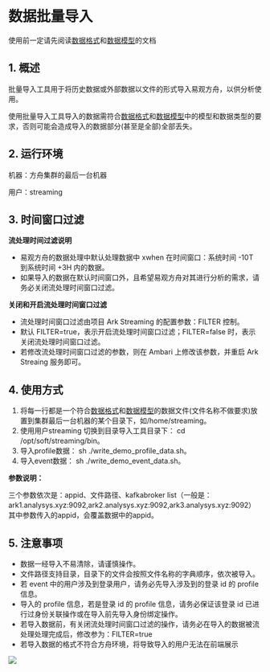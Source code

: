 # 数据批量导入

使用前一定请先阅读[数据格式](prepare/integration-data-type.md)和[数据模型](prepare/data-model.md)的文档

## 1. 概述

批量导入工具用于将历史数据或外部数据以文件的形式导入易观方舟，以供分析使用。

使用批量导入工具导入的数据需符合[数据格式](prepare/integration-data-type.md)和[数据模型](prepare/data-model.md)中的模型和数据类型的要求，否则可能会造成导入的数据部分\(甚至是全部\)全部丢失。

## 2. 运行环境

机器：方舟集群的最后一台机器

用户：streaming

## 3. 时间窗口过滤

**流处理时间过滤说明**

* 易观方舟的数据处理中默认处理数据中 xwhen 在时间窗口：系统时间 -10T 到系统时间 +3H 内的数据。
* 如果导入的数据在默认时间窗口外，且希望易观方舟对其进行分析的需求，请务必关闭流处理时间窗口过滤。

**关闭和开启流处理时间窗口过滤**

* 流处理时间窗口过滤由项目 Ark Streaming 的配置参数：FILTER 控制。
* 默认 FILTER=true，表示开启流处理时间窗口过滤；FILTER=false 时，表示关闭流处理时间窗口过滤。
* 若修改流处理时间窗口过滤的参数，则在 Ambari 上修改该参数，并重启 Ark Streaing 服务即可。

## 4. 使用方式

1. 将每一行都是一个符合[数据格式](prepare/integration-data-type.md)和[数据模型](prepare/data-model.md)的数据文件\(文件名称不做要求\)放置到集群最后一台机器的某个目录下，如/home/streaming。
2. 使用用户streaming 切换到目录导入工具目录下： cd /opt/soft/streaming/bin。
3. 导入profile数据： sh ./write\_demo\_profile\_data.sh。
4. 导入event数据： sh ./write\_demo\_event\_data.sh。

**参数说明：**

三个参数依次是：appid、文件路径、kafkabroker list（一般是：ark1.analysys.xyz:9092,ark2.analysys.xyz:9092,ark3.analysys.xyz:9092） 其中参数传入的appid，会覆盖数据中的appid。

## 5. 注意事项

* 数据一经导入不易清除，请谨慎操作。
* 文件路径支持目录，目录下的文件会按照文件名称的字典顺序，依次被导入。
* 若 event 中的用户涉及到登录用户，请务必先导入涉及到的登录 id 的 profile 信息。
* 导入的 profile 信息，若是登录 id 的 profile 信息，请务必保证该登录 id 已进行过身份关联操作或在导入前先导入身份绑定操作。
* 若导入数据前，有关闭流处理时间窗口过滤的操作，请务必在导入的数据被流处理处理完成后，修改参为：FILTER=true
* 若导入数据的格式不符合方舟环境，将导致导入的用户无法在前端展示

[![ ](https://imguserradar.analysys.cn/fangzhou/img/2019/01/201901151711159657.jpeg)](https://ark.analysys.cn/view/sign/signup.html?campaign_id=2111486795&utm_campaign=文档注册&utm_medium=自媒体&utm_source=文档&utm_content=&utm_term=)

